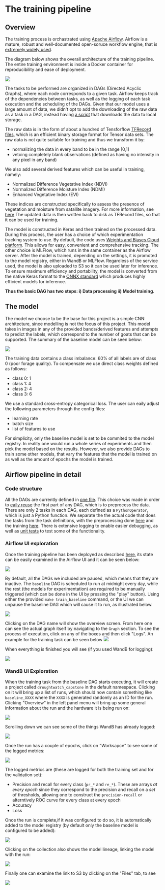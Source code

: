 # The training pipeline
## Overview
The training process is orchastrated using [Apache Airflow](https://airflow.apache.org/docs/apache-airflow/stable/index.html). Airflow is a mature, robust and well-documented open-soruce workflow engine, that is [extremely widely used](https://www.astronomer.io/state-of-airflow/).

The diagram below shows the overall architecture of the training pipeline. The entire training environment is inside a Docker container for reproducibility and ease of deployment.

![](imgs/architecture_training.svg)

The tasks to be performed are organized in DAGs (Directed Acyclic Graphs), where each node corresponds to a given task. Airflow keeps track of the dependencies between tasks, as well as the logging of each task execution and the scheduling of the DAGs. Given that our model uses a large amount of data, we didn't opt to add the downloading of the raw data as a task in a DAG, instead having [a script](https://github.com/SergeiOssokine/droughtwatch_capstone/blob/main/utils/download_data.py) that downloads the data to local storage.


The raw data is in the form of about a hundred of Tensforflow [TFRecord files](https://www.tensorflow.org/tutorials/load_data/tfrecord), which is an efficient binary storage format for Tensor data sets. The raw data is not quite suitable for training and thus we transform it by:
- normalizing the data in every band to be in the range [0,1]
- vetoing completely blank observations (defined as having no intensity in any pixel in any band)

We also add several derived features which can be useful in training, namely:

- Normalized Difference Vegetative Index (NDVI)
- Normalized Difference Moisture Index (NDMI)
- Enhanced Vegetative Index (EVI)

These indices are constructed specifically to assess the presence of vegetation and moisture from satallite imagery. For more information, see [here](https://www.usgs.gov/landsat-missions/landsat-surface-reflectance-derived-spectral-indices) The updated data is then written back to disk as TFRecord files, so that it can be used for training.

The model is constructed in Keras and then trained on the processed data. During this process, the user has a choice of which experimentation tracking system to use. By default, the code uses [Weights and Biases Cloud platform](https://wandb.ai/). This allows for easy, convenient and comprehensive tracking. The other choice is MLFlow, which runs in the same container as the Airflow server. After the model is trained, depending on the settings, it is promoted to the model registry, either in WandB or MLFlow. Regardless of the service used, the model is also uploaded to S3 so it can be used later for inference. To ensure maximum efficiency and portability, the model is converted from the native Keras format to the [ONNX standard](https://onnx.ai/) which produces highly efficient models for inference.

**Thus the basic DAG has two steps: i) Data processing ii) Model training.**



## The model
The model we choose to be the base for this project is a simple CNN architecture, since modelling is not the focus of this project. This model takes in images in any of the provided bands/derived features and attempts to predict the labels, which correspond to the number of goats that can be supported. The summary of the baseline model can be seen below:

![](imgs/model_resized.png)

The training data contains  a class imbalance: 60% of all labels are of class 0 (poor forage quality). To compensate we use direct class weights defined as follows:

- class 0: 1
- class 1: 4
- class 2: 4
- class 3: 6


We use a standard cross-entropy categorical loss. The user can eaily adjust the following parameters through the config files:

- learning rate
- batch size
- list of features to use

For simplicity, only the baseline model is set to be commited to the model registry. In reality one would run a whole series of experiments and then pick the model based on the results. However, we also provide DAGs to train some other models, that vary the features that the model is trained on as well as the amount of epochs the model is trained.

## Airflow pipeline in detail
### Code structure
All the DAGs are currently defined in [one file](https://github.com/SergeiOssokine/droughtwatch_capstone/blob/main/training/airflow/dags/pipeline.py). This choice was made in order to [eaily reuse](https://github.com/SergeiOssokine/droughtwatch_capstone/blob/main/training/airflow/dags/pipeline.py#L17) the first part of any DAG, which is to preprocess the data. There are only 2 tasks in each DAG, each defined as a `PythonOperator`, which is just a Python function. We separate the the actual code that does the tasks from the task definitions, with the preprocessing done [here](https://github.com/SergeiOssokine/droughtwatch_capstone/blob/main/training/airflow/includes/parse_data.py) and the training [here](https://github.com/SergeiOssokine/droughtwatch_capstone/blob/main/training/airflow/includes/train.py). There is extensive logging to enable easier debugging, as well as [unit tests](https://github.com/SergeiOssokine/droughtwatch_capstone/blob/main/tests/unit_tests/test_parse_data.py) to test some of the functionality.


### Airflow UI exploration
Once the training pipeline has been deployed as described [here](), its state can be easily examined in the Airflow UI and it can be seen below:

![](imgs/airflow_1.png)

By default, all the DAGs we included are paused, which means that they are inactive. The `baseline` DAG is scheduled to run at midnight every day, while the rest (the models for experimentation) are required to be manually triggered (which can be done in the UI by pressing the "play" button). Using either the provided `make train_baseline` command, or the UI we can unpause the baseline DAG which will cause it to run, as illustrated below.

![](imgs/airflow_2.png)

Clicking on the DAG name will show the overview screen. From here one can see the actual graph itself by navigating to the `Graph` section.
To see the process of execution, click on any of the boxes and then click "Logs". An example for the training task can be seen below
![](imgs/airflow_3.png)

When everything is finished you will see (if you used WandB for logging):

![](imgs/airflow_4.png)


### WandB UI Exploration

When the training task from the baseline DAG starts executing, it will create a project called `droughtwatch_capstone` in the default namespace. Clicking on it will bring up a list of runs, which should now contain something like `baseline_XXXX` where the `XXXX` is generated randomly as an ID for the run. Clicking "Overview" in the left panel menu will bring up some general information about the run and the hardware it is being run on:

![](imgs/wandb_running.png)

Scrolling down we can see some of the things WandB has already logged:

![](imgs/wandb_running_config.png)

Once the run has a couple of epochs, click on "Worksapce" to see some of the logged metrics:

![](imgs/wandb_finished_workspace.png)

The logged metrics are (these are logged for both the training set and for the validation set):

- Precision and recall for every class (`pr_*` and `re_*`). These are arrays _at every epoch_ since they correspond to the precision and recall on a _set_ of thresholds, allowing one to construct the `precision-recall` or alterntively ROC curve for every class at every epoch
- Accuracy
- Loss

Once the run is complete,if it was configured to do so, it is automatically added to the model registry (by default only the baseline model is configured to be added):

![](imgs/wandb_registry_1.png)

Clicking on the collection also shows the model lineage, linking the model with the run:

![](imgs/wandb_registry_2.png)

Finally one can examine the link to S3 by clicking on the "Files" tab, to see

![](imgs/wandb_registry_linked_run.png)
